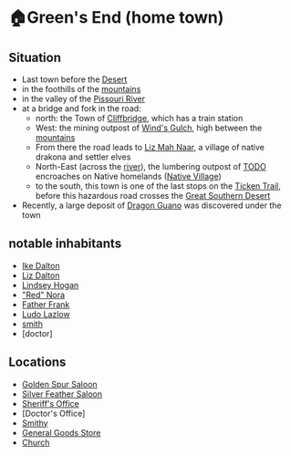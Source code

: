 # 🏠Green's End (home town)
## Situation
- Last town before the [Desert][desert]
- in the foothills of the [mountains][mnts]
- in the valley of the [Pissouri River][pissouri]
- at a bridge and fork in the road:
  - north: the Town of [Cliffbridge][cliffbridge], which has a train station
  - West: the mining outpost of [Wind's Gulch][winds-gulch], high between the [mountains][mnts]
  - From there the road leads to [Liz Mah Naar][liz-mah-naar], a village of native drakona and settler elves
  - North-East (across the [river][pissouri]), the lumbering outpost of [TODO][lumber] encroaches on Native homelands ([Native Village][fungr-ville])
  - to the south, this town is one of the last stops on the [Ticken Trail][ticken-trail], before this hazardous road crosses the [Great Southern Desert][desert]
- Recently, a large deposit of [Dragon Guano][dragon-guano] was discovered under the town
## notable inhabitants
- [Ike Dalton][ike]
- [Liz Dalton][liz]
- [Lindsey Hogan][sheriff]
- ["Red" Nora][nora]
- [Father Frank](/towns/hometown/npc/hometown-priest.md)
- [Ludo Lazlow](/towns/hometown/npc/hometown-gg-merchant.md)
- [smith](/towns/hometown/npc/hometown-smith.md)
- [doctor]
## Locations
- [Golden Spur Saloon](/towns/hometown/loc/golden-saloon.md)
- [Silver Feather Saloon](/towns/hometown/loc/silver-saloon.md)
- [Sheriff's Office](/towns/hometown/loc/hometown-police.md)
- [Doctor's Office]
- [Smithy](/towns/hometown/loc/hometown-smithy.md)
- [General Goods Store](/towns/hometown/loc/hometown-gg.md)
- [Church](/towns/hometown/loc/hometown-church.md)

[desert]: /desert.md
[pissouri]: /pissouri.md
[ike]: /towns/hometown/npc/ike-dalton.md
[liz]: /towns/hometown/npc/liz-dalton.md
[mnts]: /mountains.md
[cliffbridge]: /towns/cliffbridge/cliffbridge.md
[winds-gulch]: /towns/winds-gulch/mine-outpost.md
[liz-mah-naar]: /towns/liz-mah-naar/drakona-village.md
[lumber]: /towns/lumber-post/lumber-post.md
[fungr-ville]: /towns/fungril-village/native-village.md
[ticken-trail]: /various/ticken-trail.md
[dragon-guano]: /various/dragon-guano.md
[sheriff]: /towns/hometown/npc/hometown-sheriff.md
[nora]: /towns/hometown/npc/nora.md

